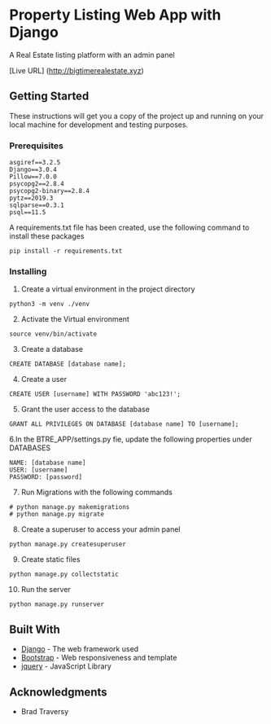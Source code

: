 # Property Listing Web App with Django

A Real Estate listing platform with an admin panel

[Live URL] (http://bigtimerealestate.xyz)

## Getting Started

These instructions will get you a copy of the project up and running on your local machine for development and testing purposes.

### Prerequisites

```
asgiref==3.2.5
Django==3.0.4
Pillow==7.0.0
psycopg2==2.8.4
psycopg2-binary==2.8.4
pytz==2019.3
sqlparse==0.3.1
psql==11.5

```
A requirements.txt file has been created, use the following command to install these packages
```
pip install -r requirements.txt
```

### Installing

1. Create a virtual environment in the project directory
```
python3 -m venv ./venv
```
2. Activate the Virtual environment
```
source venv/bin/activate
```
3. Create a database
```
CREATE DATABASE [database name];
```
4. Create a user
```
CREATE USER [username] WITH PASSWORD 'abc123!';
```
5. Grant the user access to the database
```
GRANT ALL PRIVILEGES ON DATABASE [database name] TO [username];
```
6.In the BTRE_APP/settings.py fie, update the following properties under DATABASES
```
NAME: [database name]
USER: [username]
PASSWORD: [password]
```
7. Run Migrations with the following commands
```
# python manage.py makemigrations
# python manage.py migrate
```
8. Create a superuser to access your admin panel
```
python manage.py createsuperuser
```
9. Create static files
```
python manage.py collectstatic
```
10. Run the server
```
python manage.py runserver
```

## Built With

* [Django](https://docs.djangoproject.com/en/3.0/) - The web framework used
* [Bootstrap](https://getbootstrap.com/docs/4.0/getting-started/introduction/) - Web responsiveness and template
* [jquery](https://api.jquery.com/) - JavaScript Library


## Acknowledgments

* Brad Traversy
